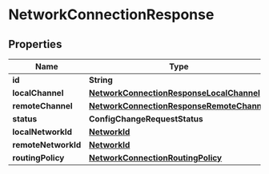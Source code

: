 

# NetworkConnectionResponse


## Properties

| Name | Type | Description | Notes |
|------------ | ------------- | ------------- | -------------|
|**id** | **String** |  |  |
|**localChannel** | [**NetworkConnectionResponseLocalChannel**](NetworkConnectionResponseLocalChannel.md) |  |  [optional] |
|**remoteChannel** | [**NetworkConnectionResponseRemoteChannel**](NetworkConnectionResponseRemoteChannel.md) |  |  [optional] |
|**status** | **ConfigChangeRequestStatus** |  |  |
|**localNetworkId** | [**NetworkId**](NetworkId.md) |  |  |
|**remoteNetworkId** | [**NetworkId**](NetworkId.md) |  |  |
|**routingPolicy** | [**NetworkConnectionRoutingPolicy**](NetworkConnectionRoutingPolicy.md) |  |  |



